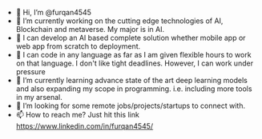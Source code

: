 - 👋 Hi, I’m @furqan4545
- 👀 I’m currently working on the cutting edge technologies of AI, Blockchain and metaverse. My major is in AI.
- 🌱 I can develop an AI based complete solution whether mobile app or web app from scratch to deployment. 
- 🌱 I can code in any language as far as I am given flexible hours to work on that language. I don't like tight deadlines. However, I can work under pressure 
- 🌱 I’m currently learning advance state of the art deep learning models and also expanding my scope in programming. i.e. including more tools in my arsenal.  
- 👀 I’m looking for some remote jobs/projects/startups to connect with.  
- 📫 How to reach me? Just hit this link https://www.linkedin.com/in/furqan4545/

<!---
furqan4545/furqan4545 is a ✨ special ✨ repository because its `README.md` (this file) appears on your GitHub profile.
You can click the Preview link to take a look at your changes.
--->
